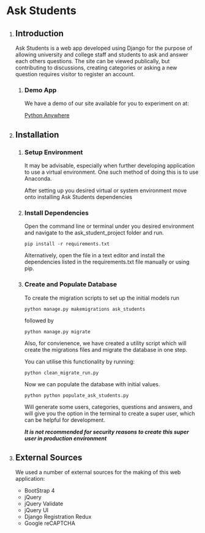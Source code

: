 # Ask Students

1. ## Introduction

   Ask Students is a web app developed using Django for the purpose of allowing university and college staff and students to ask and answer each others questions. The site can be viewed publically, but contributing to discussions, creating categories or asking a new question requires visitor to register an account.

   1. ### Demo App

      We have a demo of our site available for you to experiment on at:

      [Python Anywhere]: http://2324127m.pythonanywhere.com
      [Python Anywhere](http://2324127m.pythonanywhere.com)

2. ## Installation

   1. ### Setup Environment

      It may be advisable, especially when further developing application to use a virtual environment. One such method of doing this is to use Anaconda.

      After setting up you desired virtual or system environment move onto installing Ask Students dependencies

      

   2. ### Install Dependencies

      Open the command line or terminal under you desired environment and navigate to the ask_student_project folder and run.

      `pip install -r requirements.txt`

      Alternatively, open the file in a text editor and install the dependencies listed in the requirements.txt file manually or using pip.

   3. ### Create and Populate Database

      To create the migration scripts to set up the initial models run

      `python manage.py makemigrations ask_students`

      followed by

      `python manage.py migrate`

      Also, for convienence, we have created a utility script which will create the migrations files and migrate the database in one step.

      You can utilise this functionality by running:

      `python clean_migrate_run.py`

      Now we can populate the database with initial values.

      `python python populate_ask_students.py`

      Will generate some users, categories, questions and answers, and will give you the option in the terminal to create a super user, which can be helpful for development.

       ***It is not recommended for security reasons to create this super user in production environment***

      

3. ## External Sources
      We used a number of external sources for the making of this web application:
      - BootStrap 4
      - jQuery 
      - jQuery Validate
      - jQuery UI
      - Django Registration Redux
      - Google reCAPTCHA
